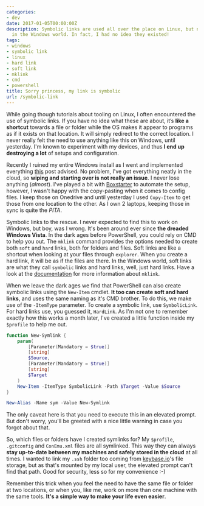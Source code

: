 ```yaml
---
categories:
- dev
date: 2017-01-05T00:00:00Z
description: Symbolic links are used all over the place on Linux, but not so much
  in the Windows world. In fact, I had no idea they existed!
tags:
- windows
- symbolic link
- linux
- hard link
- soft link
- mklink
- cmd
- powershell
title: Sorry princess, my link is symbolic
url: /symbolic-link
---
```


While going though tutorials about tooling on Linux, I often encountered the use of symbolic links. If you have no idea what these are about, it’s **like a shortcut** towards a file or folder while the OS makes it appear to programs as if it exists on that location. It will simply redirect to the correct location. I never really felt the need to use anything like this on Windows, until yesterday. I'm known to experiment with my devices, and thus **I end up destroying a lot** of setups and configuration.

Recently I ruined my entire Windows install as I went and implemented everything <a href="https://hackernoon.com/the-2017-pentester-guide-to-windows-10-privacy-security-cf734c510b8d#.g6jjt4wgk" target="_blank">this</a> post advised. No problem, I've got everything neatly in the cloud, so **wiping and starting over is not really an issue**. I never lose anything (*almost*). I've played a bit with [Boxstarter](http://boxstarter.org/) to automate the setup, however, I wasn't happy with the copy-pasting when it comes to config files. I keep those on Onedrive and until yesterday I used `Copy-Item` to get those from one location to the other. As I own 2 laptops, keeping those in sync is quite the *PITA*.

Symbolic links to the rescue. I never expected to find this to work on Windows, but boy, was I wrong. It's been around ever since **the dreaded Windows Vista**. In the dark ages before PowerShell, you could rely on CMD to help you out. The `mklink` command provides the options needed to create both `soft` and `hard` links, both for folders and files. Soft links are like a shortcut when looking at your files through `explorer`. When you create a hard link, it will be as if the files are there. In the Windows world, soft links are what they call `symbolic` links and hard links, well, just hard links. Have a look at the <a href="https://technet.microsoft.com/en-us/library/cc753194(v=ws.11).aspx" target="_blank">documentation</a> for more information about `mklink`.

When we leave the dark ages we find that PowerShell can also create symbolic links using the `New-Item` cmdlet. **It too can create soft and hard links**, and uses the same naming as it's CMD brother. To do this, we make use of the `-ItemType` parameter. To create a symbolic link, use `SymbolicLink`. For hard links use, you guessed it, `HardLink`. As I'm not one to remember exactly how this works a month later, I've created a little function inside my `$profile` to help me out.

```powershell
function New-Symlink {
    param(
        [Parameter(Mandatory = $true)]
        [string]
        $Source,
        [Parameter(Mandatory = $true)]
        [string]
        $Target
    )
    New-Item -ItemType SymbolicLink -Path $Target -Value $Source
}

New-Alias -Name sym -Value New-Symlink
```

The only caveat here is that you need to execute this in an elevated prompt. But don't worry, you'll be greeted with a nice little warning in case you forgot about that.

So, which files or folders have I created symlinks for? My `$profile`, `.gitconfig` and `ConEmu.xml` files are all symlinked. This way they can always **stay up-to-date between my machines and safely stored in the cloud** at all times. I wanted to link my `.ssh` folder too coming from <a href="https://keybase.io" target="_blank">keybase.io</a>'s file storage, but as that's mounted by my local user, the elevated prompt can't find that path. Good for security, less so for my convenience :-)

Remember this trick when you feel the need to have the same file or folder at two locations, or when you, like me, work on more than one machine with the same tools. **It's a simple way to make your life even easier**.

